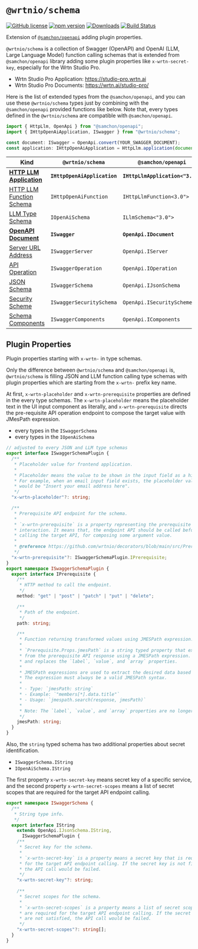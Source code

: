 # `@wrtnio/schema`
[![GitHub license](https://img.shields.io/badge/license-MIT-blue.svg)](https://github.com/wrtnio/schema/blob/master/LICENSE)
[![npm version](https://img.shields.io/npm/v/@wrtnio/schema.svg)](https://www.npmjs.com/package/@wrtnio/schema)
[![Downloads](https://img.shields.io/npm/dm/@wrtnio/schema.svg)](https://www.npmjs.com/package/@wrtnio/schema)
[![Build Status](https://github.com/wrtnio/schema/workflows/build/badge.svg)](https://github.com/wrtnio/schema/actions?query=workflow%3Abuild)

Extension of [`@samchon/openapi`](https://github.com/samchon/openapi) adding plugin properties.

`@wrtnio/schema` is a collection of Swagger (OpenAPI) and OpenAI (LLM, Large Language Model) function calling schemas that is extended from `@samchon/openapi` library adding some plugin properties like `x-wrtn-secret-key`, especially for the Wrtn Studio Pro.

  - Wrtn Studio Pro Application: https://studio-pro.wrtn.ai
  - Wrtn Studio Pro Documents: https://wrtn.ai/studio-pro/

Here is the list of extended types from the `@samchon/openapi`, and you can use these `@wrtnio/schema` types just by combining with the `@samchon/openapi` provided functions like below. Note that, every types defined in the `@wrtnio/schema` are compatible with `@samchon/openapi`.

```typescript
import { HttpLlm, OpenApi } from "@samchon/openapi";
import { IHttpOpenAiApplication, ISwagger } from "@wrtnio/schema";

const document: ISwagger = OpenApi.convert(YOUR_SWAGGER_DOCUMENT);
const application: IHttpOpenAiApplication = HttpLlm.application(document);
```

Kind                                                                                       | `@wrtnio/schema`             | `@samchon/openapi`
-------------------------------------------------------------------------------------------|------------------------------|---------------------------
[**HTTP LLM Application**](https://wrtn.ai/studio-pro/tech-specs/meta/schema/#application) | **`IHttpOpenAiApplication`** | **`IHttpLlmApplication<"3.0">`**
[HTTP LLM Function Schema](https://wrtn.ai/studio-pro/tech-specs/meta/schema/#function)    | `IHttpOpenAiFunction`        | `IHttpLlmFunction<3.0">`
[LLM Type Schema](https://wrtn.ai/studio-pro/tech-specs/meta/schema/#schema)               | `IOpenAiSchema`              | `ILlmSchema<"3.0">`
[**OpenAPI Document**](https://wrtn.ai/studio-pro/tech-specs/openapi/document/#document)   | **`ISwagger`**               | **`OpenApi.IDocument`**
[Server URL Address](https://wrtn.ai/studio-pro/tech-specs/openapi/document/#server)       | `ISwaggerServer`             | `OpenApi.IServer`
[API Operation](https://wrtn.ai/studio-pro/tech-specs/openapi/document/#operation)         | `ISwaggerOperation`          | `OpenApi.IOperation`
[JSON Schema](https://wrtn.ai/studio-pro/tech-specs/openapi/json/)                         | `ISwaggerSchema`             | `OpenApi.IJsonSchema`
[Security Scheme](https://wrtn.ai/studio-pro/tech-specs/openapi/document/#security-scheme) | `ISwaggerSecuritySchema`     | `OpenApi.ISecurityScheme`
[Schema Components](https://wrtn.ai/studio-pro/tech-specs/openapi/json/#components)        | `ISwaggerComponents`         | `OpenApi.IComponents`




## Plugin Properties
Plugin properties starting with `x-wrtn-` in type schemas. 

Only the difference between `@wrtnio/schema` and `@samchon/openapi` is, `@wrtnio/schema` is filling JSON and LLM function calling type schemas with plugin properties which are starting from the `x-wrtn-` prefix key name. 

At first, `x-wrtn-placeholder` and `x-wrtn-prerequisite` properties are defined in the every type schemas. The `x-wrtn-placeholder` means the placeholder text in the UI input component as literally, and `x-wrtn-prerequisite` directs the pre-requisite API operation endpoint to compose the target value with JMesPath expression.

  - every types in the `ISwaggerSchema`
  - every types in the `IOpenAiSchema`

```typescript
// adjusted to every JSON and LLM type schemas
export interface ISwaggerSchemaPlugin {
  /**
   * Placeholder value for frontend application.
   *
   * Placeholder means the value to be shown in the input field as a hint.
   * For example, when an email input field exists, the placeholder value
   * would be "Insert your email address here".
   */
  "x-wrtn-placeholder"?: string;

  /**
   * Prerequisite API endpoint for the schema.
   *
   * `x-wrtn-prerequisite` is a property representing the prerequisite API
   * interaction. It means that, the endpoint API should be called before
   * calling the target API, for composing some argument value.
   *
   * @reference https://github.com/wrtnio/decorators/blob/main/src/Prerequisite.ts
   */
  "x-wrtn-prerequisite"?: ISwaggerSchemaPlugin.IPrerequisite;
}
export namespace ISwaggerSchemaPlugin {
  export interface IPrerequisite {
    /**
     * HTTP method to call the endpoint.
     */
    method: "get" | "post" | "patch" | "put" | "delete";

    /**
     * Path of the endpoint.
     */
    path: string;

    /**
     * Function returning transformed values using JMESPath expression.
     *
     * `Prerequisite.Props.jmesPath` is a string typed property that extracts desired values
     * from the prerequisite API response using a JMESPath expression. This property simplifies
     * and replaces the `label`, `value`, and `array` properties.
     *
     * JMESPath expressions are used to extract the desired data based on the API response.
     * The expression must always be a valid JMESPath syntax.
     *
     * - Type: `jmesPath: string`
     * - Example: `"members[*].data.title"`
     * - Usage: `jmespath.search(response, jmesPath)`
     *
     * Note: The `label`, `value`, and `array` properties are no longer in use.
     */
    jmesPath: string;
  }
}
```

Also, the `string` typed schema has two additional properties about secret identification.

  - `ISwaggerSchema.IString`
  - `IOpenAiSchema.IString`

The first property `x-wrtn-secret-key` means secret key of a specific service, and the second property `x-wrtn-secret-scopes` means a list of secret scopes that are required for the target API endpoint calling.

```typescript
export namespace ISwaggerSchema {
  /**
   * String type info.
   */
  export interface IString
    extends OpenApi.IJsonSchema.IString,
      ISwaggerSchemaPlugin {
    /**
     * Secret key for the schema.
     *
     * `x-wrtn-secret-key` is a property means a secret key that is required
     * for the target API endpoint calling. If the secret key is not filled,
     * the API call would be failed.
     */
    "x-wrtn-secret-key"?: string;
 
    /**
     * Secret scopes for the schema.
     *
     * `x-wrtn-secret-scopes` is a property means a list of secret scopes that
     * are required for the target API endpoint calling. If the secret scopes
     * are not satisfied, the API call would be failed.
     */
    "x-wrtn-secret-scopes"?: string[];
  }
}
```